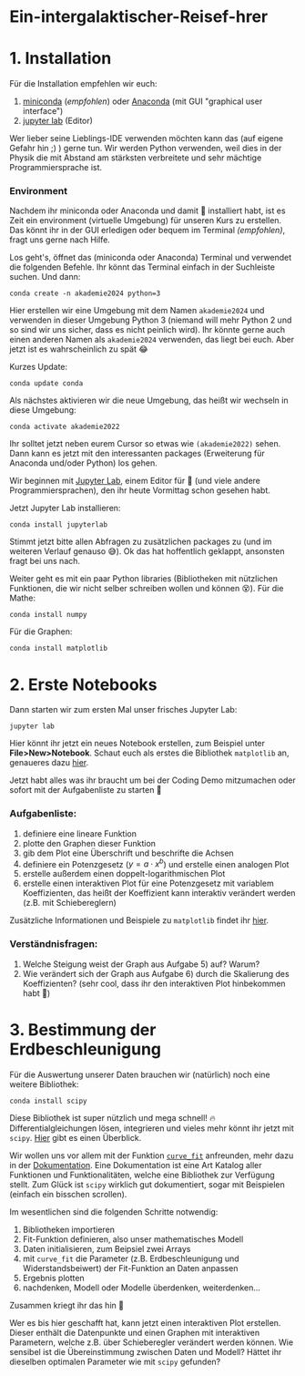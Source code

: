# Ein-intergalaktischer-Reisef-hrer

# 1. Installation

Für die Installation empfehlen wir euch:
1.  [miniconda](https://docs.anaconda.com/miniconda/miniconda-install/) (*empfohlen*) oder [Anaconda](https://www.anaconda.com/download) (mit GUI "graphical user interface")
2.   [jupyter lab](https://jupyter.org/) (Editor)

Wer lieber seine Lieblings-IDE verwenden möchten kann das (auf eigene Gefahr hin ;) ) gerne tun. Wir werden Python verwenden, weil dies in der Physik die mit Abstand am stärksten verbreitete und sehr mächtige Programmiersprache ist.

### Environment

Nachdem ihr miniconda oder Anaconda und damit :snake: installiert habt, ist es Zeit ein environment (virtuelle Umgebung) für unseren Kurs zu erstellen. Das könnt ihr in der GUI erledigen oder bequem im Terminal *(empfohlen)*, fragt uns gerne nach Hilfe.

Los geht's, öffnet das (miniconda oder Anaconda) Terminal und verwendet die folgenden Befehle. Ihr könnt das Terminal einfach in der Suchleiste suchen. Und dann:

`conda create -n akademie2024 python=3`

Hier erstellen wir eine Umgebung mit dem Namen `akademie2024` und verwenden in dieser Umgebung Python 3 (niemand will mehr Python 2 und so sind wir uns sicher, dass es nicht peinlich wird). Ihr könnte gerne auch einen anderen Namen als `akademie2024` verwenden, das liegt bei euch. Aber jetzt ist es wahrscheinlich zu spät :joy:

Kurzes Update:

`conda update conda`

Als nächstes aktivieren wir die neue Umgebung, das heißt wir wechseln in diese Umgebung:

`conda activate akademie2022`

Ihr solltet jetzt neben eurem Cursor so etwas wie `(akademie2022)` sehen. Dann kann es jetzt mit den interessanten packages (Erweiterung für Anaconda und/oder Python) los gehen.

Wir beginnen mit [Jupyter Lab](https://jupyter.org), einem Editor für :snake: (und viele andere Programmiersprachen), den ihr heute Vormittag schon gesehen habt. 

Jetzt Jupyter Lab installieren:

`conda install jupyterlab`

Stimmt jetzt bitte allen Abfragen zu zusätzlichen packages zu (und im weiteren Verlauf genauso :sweat_smile:). Ok das hat hoffentlich geklappt, ansonsten fragt bei uns nach.

Weiter geht es mit ein paar Python libraries (Bibliotheken mit nützlichen Funktionen, die wir nicht selber schreiben wollen und können :dizzy_face:). Für die Mathe:

`conda install numpy`

Für die Graphen:

`conda install matplotlib`

# 2. Erste Notebooks

Dann starten wir zum ersten Mal unser frisches Jupyter Lab:

`jupyter lab`

Hier könnt ihr jetzt ein neues Notebook erstellen, zum Beispiel unter **File>New>Notebook**. Schaut euch als erstes die Bibliothek `matplotlib` an, genaueres dazu [hier](https://matplotlib.org/).

Jetzt habt alles was ihr braucht um bei der Coding Demo mitzumachen oder sofort mit der Aufgabenliste zu starten :rocket:

### Aufgabenliste:

1. definiere eine lineare Funktion
2. plotte den Graphen dieser Funktion
3. gib dem Plot eine Überschrift und beschrifte die Achsen
4. definiere ein Potenzgesetz ($y = a \cdot x^b$) und erstelle einen analogen Plot
5. erstelle außerdem einen doppelt-logarithmischen Plot
6. erstelle einen interaktiven Plot für eine Potenzgesetz mit variablem Koeffizienten, das heißt der Koeffizient kann interaktiv verändert werden (z.B. mit Schiebereglern)

Zusätzliche Informationen und Beispiele zu `matplotlib` findet ihr [hier](https://matplotlib.org/stable/tutorials/index.html).

### Verständnisfragen:

1. Welche Steigung weist der Graph aus Aufgabe 5) auf? Warum?
2. Wie verändert sich der Graph aus Aufgabe 6) durch die Skalierung des Koeffizienten? (sehr cool, dass ihr den interaktiven Plot hinbekommen habt :raised_hands:)

# 3. Bestimmung der Erdbeschleunigung

Für die Auswertung unserer Daten brauchen wir (natürlich) noch eine weitere Bibliothek:

`conda install scipy`

Diese Bibliothek ist super nützlich und mega schnell! :fire: Differentialgleichungen lösen, integrieren und vieles mehr könnt ihr jetzt mit `scipy`. [Hier](https://scipy.org/) gibt es einen Überblick.

Wir wollen uns vor allem mit der Funktion [`curve_fit`](https://docs.scipy.org/doc/scipy/reference/generated/scipy.optimize.curve_fit.html) anfreunden, mehr dazu in der [Dokumentation](https://docs.scipy.org/doc/scipy/reference/generated/scipy.optimize.curve_fit.html). Eine Dokumentation ist eine Art Katalog aller Funktionen und Funktionalitäten, welche eine Bibliothek zur Verfügung stellt. Zum Glück ist `scipy` wirklich gut dokumentiert, sogar mit Beispielen (einfach ein bisschen scrollen).

Im wesentlichen sind die folgenden Schritte notwendig:
1. Bibliotheken importieren
2. Fit-Funktion definieren, also unser mathematisches Modell
3. Daten initialisieren, zum Beipsiel zwei Arrays
4. mit `curve_fit` die Parameter (z.B. Erdbeschleunigung und Widerstandsbeiwert) der Fit-Funktion an Daten anpassen
5. Ergebnis plotten
6. nachdenken, Modell oder Modelle überdenken, weiterdenken...

Zusammen kriegt ihr das hin :handshake:

Wer es bis hier geschafft hat, kann jetzt einen interaktiven Plot erstellen. Dieser enthält die Datenpunkte und einen Graphen mit interaktiven Parametern, welche z.B. über Schieberegler verändert werden können. Wie sensibel ist die Übereinstimmung zwischen Daten und Modell? Hättet ihr dieselben optimalen Parameter wie mit `scipy` gefunden?
